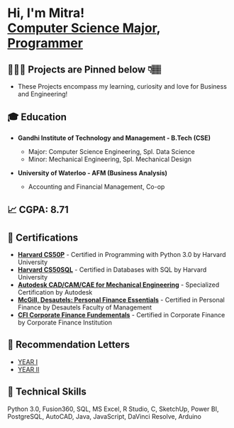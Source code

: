 <h1>Hi, I'm Mitra! <br/><a href="https://github.com/mitraboga">Computer Science Major</a>, <a href="https://www.linkedin.com/in/bogamitra/">Programmer</a>

<h2>🧑🏽‍💻 Projects are Pinned below 👇🏽</h2>

- These Projects encompass my learning, curiosity and love for Business and Engineering!

<h2>🎓 Education</h2>

- <b>Gandhi Institute of Technology and Management - B.Tech (CSE)</b>
  - Major: Computer Science Engineering, Spl. Data Science
  - Minor: Mechanical Engineering, Spl. Mechanical Design

- <b>University of Waterloo - AFM (Business Analysis)</b>
  - Accounting and Financial Management, Co-op

<h2>📈 CGPA: 8.71</h2>

<h2>📜 Certifications</h2>

- <b>[Harvard CS50P](https://github.com/mitraboga/Certifications/blob/main/Harvard%20CS50P%20Certificate.pdf)</b> - Certified in Programming with Python 3.0 by Harvard University
- <b>[Harvard CS50SQL](https://github.com/mitraboga/Certifications/blob/main/CS50SQL%20-%20Certificate.pdf)</b> - Certified in Databases with SQL by Harvard University
- <b>[Autodesk CAD/CAM/CAE for Mechanical Engineering](https://github.com/mitraboga/Certifications/blob/main/Mechanical%20Engineering%20Specialization%20Certificate.pdf)</b> - Specialized Certification by Autodesk
- <b>[McGill, Desautels: Personal Finance Essentials](https://github.com/mitraboga/Certifications/blob/main/McGill%20Personal%20Finance%20Essentials%20Certification%20-%20Desautels%20Faculty%20of%20Management%20-%20Mitra%20Boga.pdf)</b> - Certified in Personal Finance by Desautels Faculty of Management
- <b>[CFI Corporate Finance Fundementals](https://github.com/mitraboga/Certifications/blob/main/CFI%20-%20Corporate%20Finance%20Fundamentals%20-%20Certification.pdf)</b> - Certified in Corporate Finance by Corporate Finance Institution

<h2>📩 Recommendation Letters</h2>

- [YEAR I](https://github.com/mitraboga/Recommendation_Letters/tree/YEAR-I)
- [YEAR II](https://github.com/mitraboga/Recommendation_Letters/tree/YEAR-II) 

<h2>🦾 Technical Skills</h2>

Python 3.0, Fusion360, SQL, MS Excel, R Studio, C, SketchUp, Power BI, PostgreSQL, AutoCAD, Java, JavaScript, DaVinci Resolve, Arduino

<!--
**joshmadakor1/joshmadakor1** is a ✨ _special_ ✨ repository because its `README.md` (this file) appears on your GitHub profile.

Here are some ideas to get you started:

- 🔭 I’m currently working on ...
- 🌱 I’m currently learning ...
- 👯 I’m looking to collaborate on ...
- 🤔 I’m looking for help with ...
- 💬 Ask me about ...
- 📫 How to reach me: ...
- 😄 Pronouns: ...
- ⚡ Fun fact: ...
-->
